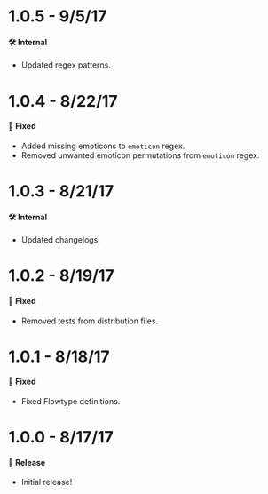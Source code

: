 # 1.0.5 - 9/5/17
#### 🛠 Internal
* Updated regex patterns.

# 1.0.4 - 8/22/17
#### 🐞 Fixed
* Added missing emoticons to `emoticon` regex.
* Removed unwanted emoticon permutations from `emoticon` regex.

# 1.0.3 - 8/21/17
#### 🛠 Internal
* Updated changelogs.

# 1.0.2 - 8/19/17
#### 🐞 Fixed
* Removed tests from distribution files.

# 1.0.1 - 8/18/17
#### 🐞 Fixed
* Fixed Flowtype definitions.

# 1.0.0 - 8/17/17
#### 🎉 Release
* Initial release!
